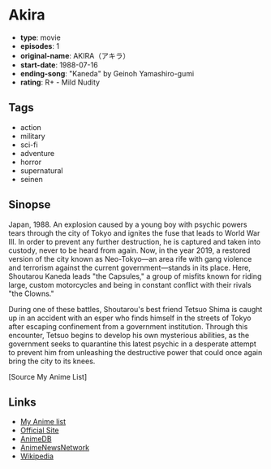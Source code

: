 # Akira

-   **type**: movie
-   **episodes**: 1
-   **original-name**: AKIRA（アキラ）
-   **start-date**: 1988-07-16
-   **ending-song**: "Kaneda" by Geinoh Yamashiro-gumi
-   **rating**: R+ - Mild Nudity

## Tags

-   action
-   military
-   sci-fi
-   adventure
-   horror
-   supernatural
-   seinen

## Sinopse

Japan, 1988. An explosion caused by a young boy with psychic powers tears through the city of Tokyo and ignites the fuse that leads to World War III. In order to prevent any further destruction, he is captured and taken into custody, never to be heard from again. Now, in the year 2019, a restored version of the city known as Neo-Tokyo—an area rife with gang violence and terrorism against the current government—stands in its place. Here, Shoutarou Kaneda leads "the Capsules," a group of misfits known for riding large, custom motorcycles and being in constant conflict with their rivals "the Clowns."

During one of these battles, Shoutarou's best friend Tetsuo Shima is caught up in an accident with an esper who finds himself in the streets of Tokyo after escaping confinement from a government institution. Through this encounter, Tetsuo begins to develop his own mysterious abilities, as the government seeks to quarantine this latest psychic in a desperate attempt to prevent him from unleashing the destructive power that could once again bring the city to its knees.

[Source My Anime List]

## Links

-   [My Anime list](https://myanimelist.net/anime/47/Akira)
-   [Official Site](http://www.bandaivisual.co.jp/akira/)
-   [AnimeDB](http://anidb.info/perl-bin/animedb.pl?show=anime&aid=28)
-   [AnimeNewsNetwork](http://www.animenewsnetwork.com/encyclopedia/anime.php?id=375)
-   [Wikipedia](<http://en.wikipedia.org/wiki/Akira_(film)>)
